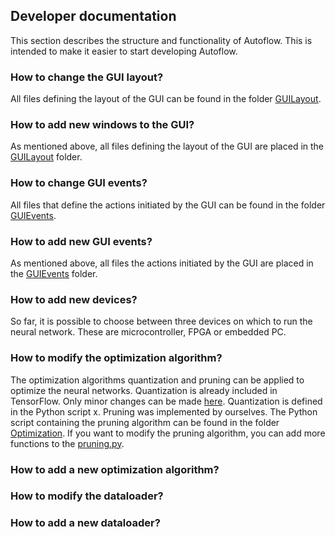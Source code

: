 ## Developer documentation
This section describes the structure and functionality of Autoflow. This is intended to make it easier to start developing Autoflow.


### How to change the GUI layout?
All files defining the layout of the GUI can be found in the folder [GUILayout](https://github.com/Hahn-Schickard/AUTOflow/tree/main/src/GUILayout).

### How to add new windows to the GUI?
As mentioned above, all files defining the layout of the GUI are placed in the [GUILayout](https://github.com/Hahn-Schickard/AUTOflow/tree/main/src/GUILayout) folder.

### How to change GUI events?
All files that define the actions initiated by the GUI can be found in the folder [GUIEvents](https://github.com/Hahn-Schickard/AUTOflow/tree/main/src/GUIEvents).

### How to add new GUI events?
As mentioned above, all files the actions initiated by the GUI are placed in the [GUIEvents](https://github.com/Hahn-Schickard/AUTOflow/tree/main/src/GUIEvents) folder.

### How to add new devices?
So far, it is possible to choose between three devices on which to run the neural network. These are microcontroller, FPGA or embedded PC.

### How to modify the optimization algorithm?
The optimization algorithms quantization and pruning can be applied to optimize the neural networks. Quantization is already included in TensorFlow. Only minor changes can be made [here](https://github.com/Hahn-Schickard/AUTOflow/blob/main/src/Converter/convert_keras_to_cc.py). Quantization is defined in the Python script x. Pruning was implemented by ourselves. The Python script containing the pruning algorithm can be found in the folder [Optimization](https://github.com/Hahn-Schickard/AUTOflow/tree/main/src/Optimization). If you want to modify the pruning algorithm, you can add more functions to the [pruning.py](https://github.com/Hahn-Schickard/AUTOflow/blob/main/src/Optimization/pruning.py).

### How to add a new optimization algorithm?

### How to modify the dataloader?

### How to add a new dataloader?
